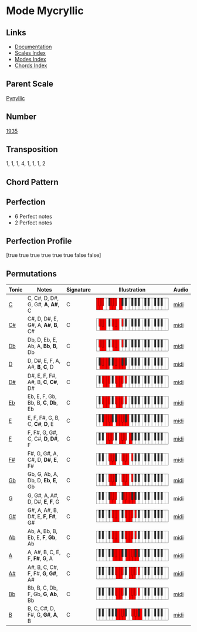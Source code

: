 # Mode Mycryllic

## Links

- [Documentation](README.md)
- [Scales Index](Scales.md)
- [Modes Index](Modes.md)
- [Chords Index](Chords.md)

## Parent Scale

[Pynyllic](ScalePynyllic.md)

## Number

[1935](https://ianring.com/musictheory/scales/1935)

## Transposition

1, 1, 1, 4, 1, 1, 1, 2

## Chord Pattern



## Perfection

- 6 Perfect notes
- 2 Perfect notes

## Perfection Profile

[true true true true true true false false]

## Permutations

| Tonic | Notes | Signature | Illustration | Audio |
|-------|-------|-----------|--------------|-------|
| [C](ModeCNaturalMycryllic.md) | C, C#, D, D#, G, G#, **A**, **A#**, C | C | ![CNaturalMycryllic](ModeCNaturalMycryllic.png) | [midi](https://github.com/edipermadi/music/blob/main/docs/ModeCNaturalMycryllic.mid?raw=true) |
| [C#](ModeCSharpMycryllic.md) | C#, D, D#, E, G#, A, **A#**, **B**, C# | C | ![CSharpMycryllic](ModeCSharpMycryllic.png) | [midi](https://github.com/edipermadi/music/blob/main/docs/ModeCSharpMycryllic.mid?raw=true) |
| [Db](ModeDFlatMycryllic.md) | Db, D, Eb, E, Ab, A, **Bb**, **B**, Db | C | ![DFlatMycryllic](ModeDFlatMycryllic.png) | [midi](https://github.com/edipermadi/music/blob/main/docs/ModeDFlatMycryllic.mid?raw=true) |
| [D](ModeDNaturalMycryllic.md) | D, D#, E, F, A, A#, **B**, **C**, D | C | ![DNaturalMycryllic](ModeDNaturalMycryllic.png) | [midi](https://github.com/edipermadi/music/blob/main/docs/ModeDNaturalMycryllic.mid?raw=true) |
| [D#](ModeDSharpMycryllic.md) | D#, E, F, F#, A#, B, **C**, **C#**, D# | C | ![DSharpMycryllic](ModeDSharpMycryllic.png) | [midi](https://github.com/edipermadi/music/blob/main/docs/ModeDSharpMycryllic.mid?raw=true) |
| [Eb](ModeEFlatMycryllic.md) | Eb, E, F, Gb, Bb, B, **C**, **Db**, Eb | C | ![EFlatMycryllic](ModeEFlatMycryllic.png) | [midi](https://github.com/edipermadi/music/blob/main/docs/ModeEFlatMycryllic.mid?raw=true) |
| [E](ModeENaturalMycryllic.md) | E, F, F#, G, B, C, **C#**, **D**, E | C | ![ENaturalMycryllic](ModeENaturalMycryllic.png) | [midi](https://github.com/edipermadi/music/blob/main/docs/ModeENaturalMycryllic.mid?raw=true) |
| [F](ModeFNaturalMycryllic.md) | F, F#, G, G#, C, C#, **D**, **D#**, F | C | ![FNaturalMycryllic](ModeFNaturalMycryllic.png) | [midi](https://github.com/edipermadi/music/blob/main/docs/ModeFNaturalMycryllic.mid?raw=true) |
| [F#](ModeFSharpMycryllic.md) | F#, G, G#, A, C#, D, **D#**, **E**, F# | C | ![FSharpMycryllic](ModeFSharpMycryllic.png) | [midi](https://github.com/edipermadi/music/blob/main/docs/ModeFSharpMycryllic.mid?raw=true) |
| [Gb](ModeGFlatMycryllic.md) | Gb, G, Ab, A, Db, D, **Eb**, **E**, Gb | C | ![GFlatMycryllic](ModeGFlatMycryllic.png) | [midi](https://github.com/edipermadi/music/blob/main/docs/ModeGFlatMycryllic.mid?raw=true) |
| [G](ModeGNaturalMycryllic.md) | G, G#, A, A#, D, D#, **E**, **F**, G | C | ![GNaturalMycryllic](ModeGNaturalMycryllic.png) | [midi](https://github.com/edipermadi/music/blob/main/docs/ModeGNaturalMycryllic.mid?raw=true) |
| [G#](ModeGSharpMycryllic.md) | G#, A, A#, B, D#, E, **F**, **F#**, G# | C | ![GSharpMycryllic](ModeGSharpMycryllic.png) | [midi](https://github.com/edipermadi/music/blob/main/docs/ModeGSharpMycryllic.mid?raw=true) |
| [Ab](ModeAFlatMycryllic.md) | Ab, A, Bb, B, Eb, E, **F**, **Gb**, Ab | C | ![AFlatMycryllic](ModeAFlatMycryllic.png) | [midi](https://github.com/edipermadi/music/blob/main/docs/ModeAFlatMycryllic.mid?raw=true) |
| [A](ModeANaturalMycryllic.md) | A, A#, B, C, E, F, **F#**, **G**, A | C | ![ANaturalMycryllic](ModeANaturalMycryllic.png) | [midi](https://github.com/edipermadi/music/blob/main/docs/ModeANaturalMycryllic.mid?raw=true) |
| [A#](ModeASharpMycryllic.md) | A#, B, C, C#, F, F#, **G**, **G#**, A# | C | ![ASharpMycryllic](ModeASharpMycryllic.png) | [midi](https://github.com/edipermadi/music/blob/main/docs/ModeASharpMycryllic.mid?raw=true) |
| [Bb](ModeBFlatMycryllic.md) | Bb, B, C, Db, F, Gb, **G**, **Ab**, Bb | C | ![BFlatMycryllic](ModeBFlatMycryllic.png) | [midi](https://github.com/edipermadi/music/blob/main/docs/ModeBFlatMycryllic.mid?raw=true) |
| [B](ModeBNaturalMycryllic.md) | B, C, C#, D, F#, G, **G#**, **A**, B | C | ![BNaturalMycryllic](ModeBNaturalMycryllic.png) | [midi](https://github.com/edipermadi/music/blob/main/docs/ModeBNaturalMycryllic.mid?raw=true) |
